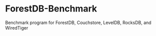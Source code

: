 ForestDB-Benchmark
==================

Benchmark program for ForestDB, Couchstore, LevelDB, RocksDB, and WiredTiger
